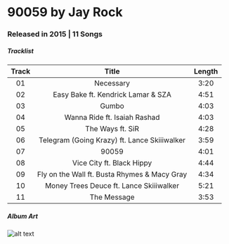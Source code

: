 # 90059 by Jay Rock 

### Released in 2015 | 11 Songs

##### Tracklist

| Track   | Title                | Length   |
|:-------:|:--------------------:|:--------:|
01 | Necessary | 3:20 |
02 |  Easy Bake ft. Kendrick Lamar & SZA | 4:51 |
03 | Gumbo | 4:03 |
04 | Wanna Ride ft. Isaiah Rashad | 4:03 |
05 | The Ways ft. SiR |4:28| 
06 | Telegram (Going Krazy) ft. Lance Skiiiwalker |3:59 | 
07 | 90059 |4:01 |
08 | Vice City ft. Black Hippy |4:44 |
09 | Fly on the Wall ft. Busta Rhymes & Macy Gray |4:34 |
10 | Money Trees Deuce ft. Lance Skiiiwalker |5:21 |
11 | The Message |3:53 |

##### Album Art

![alt text](https://dcvslab.github.io/music/mp3/10/album.jpg "90059")

